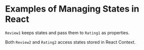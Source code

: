 # Examples of Managing States in React

`Review1` keeps states and pass them to `Rating1` as properties.

Both `Review2` and `Rating2` access states stored in React Context.
